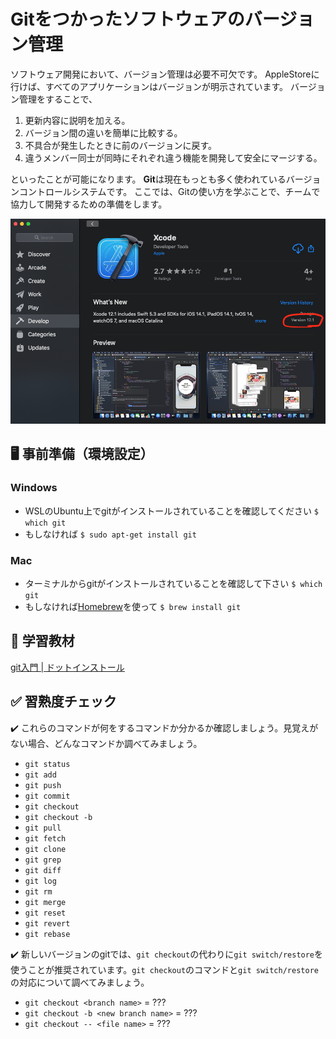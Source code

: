 # Gitをつかったソフトウェアのバージョン管理

ソフトウェア開発において、バージョン管理は必要不可欠です。
AppleStoreに行けば、すべてのアプリケーションはバージョンが明示されています。
バージョン管理をすることで、

1. 更新内容に説明を加える。
2. バージョン間の違いを簡単に比較する。　
3. 不具合が発生したときに前のバージョンに戻す。
4. 違うメンバー同士が同時にそれぞれ違う機能を開発して安全にマージする。

といったことが可能になります。
**Git**は現在もっとも多く使われているバージョンコントロールシステムです。
ここでは、Gitの使い方を学ぶことで、チームで協力して開発するための準備をします。

<div style="text-align:center"><img src="/assets/version.png" width=600 /></div>

## :desktop_computer: 事前準備（環境設定）

### Windows

- WSLのUbuntu上でgitがインストールされていることを確認してください `$ which git`
- もしなければ `$ sudo apt-get install git`

### Mac

- ターミナルからgitがインストールされていることを確認して下さい `$ which git`
- もしなければ[Homebrew](https://brew.sh/)を使って `$ brew install git`

## :blue_book: 学習教材

[git入門 | ドットインストール](https://dotinstall.com/lessons/basic_git)

## :white_check_mark: 習熟度チェック

:heavy_check_mark: これらのコマンドが何をするコマンドか分かるか確認しましょう。見覚えがない場合、どんなコマンドか調べてみましょう。

- `git status`
- `git add`
- `git push`
- `git commit`
- `git checkout`
- `git checkout -b`
- `git pull`
- `git fetch`
- `git clone`
- `git grep`
- `git diff`
- `git log`
- `git rm`
- `git merge`
- `git reset`
- `git revert`
- `git rebase`

:heavy_check_mark: 新しいバージョンのgitでは、`git checkout`の代わりに`git switch/restore`を使うことが推奨されています。`git checkout`のコマンドと`git switch/restore`の対応について調べてみましょう。

- `git checkout <branch name>` = ???
- `git checkout -b <new branch name>` = ???
- `git checkout -- <file name>` = ???